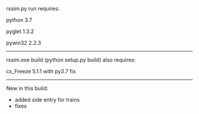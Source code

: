 rssim.py run requires:

python 3.7

pyglet 1.3.2

pywin32 2.2.3

-------------------------------------------

rssim.exe build (python setup.py build) also requires:

cx_Freeze 5.1.1 with py3.7 fix

-------------------------------------------

New in this build:
- added side entry for trains
- fixes
